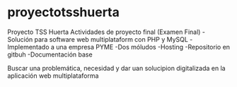# proyectotsshuerta
Proyecto TSS Huerta
Actividades de proyecto final (Examen Final)
-Solución para software web multiplataform con PHP y MySQL
-Implementado a una empresa PYME
-Dos móludos
-Hosting
-Repositorio en gitbuh
-Documentación base

Buscar una problemática, necesidad y dar uan solucipion digitalizada en la aplicación web multiplataforma
